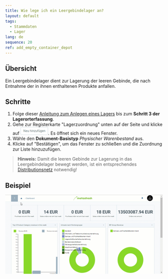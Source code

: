 ```yaml
---
title: Wie lege ich ein Leergebindelager an?
layout: default
tags:
  - Stammdaten
  - Lager
lang: de
sequence: 20
ref: add_empty_container_depot
---
```


## Übersicht
Ein Leergebindelager dient zur Lagerung der leeren Gebinde, die nach Entnahme der in ihnen enthaltenen Produkte anfallen.

## Schritte
1. Folge dieser [Anleitung zum Anlegen eines Lagers](Neues_Lager_anlegen) bis zum **Schritt 3 der Lagerorterfassung**.
1. Gehe zur Registerkarte "Lagerzuordnung" unten auf der Seite und klicke auf ![](assets/Neu_hinzufuegen_Button.png). Es öffnet sich ein neues Fenster.
1. Wähle den **Dokument-Basistyp** *Physischer Warenbestand* aus.
1. Klicke auf "Bestätigen", um das Fenster zu schließen und die Zuordnung zur Liste hinzuzufügen.
 >**Hinweis:** Damit die leeren Gebinde zur Lagerung in das Leergebindelager bewegt werden, ist ein entsprechendes [Distributionsnetz](Automatische_Warenverteilung) notwendig!

## Beispiel
![](assets/Neues_Lager_anlegen.gif)
